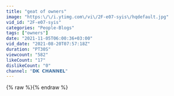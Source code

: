 ```yaml
---
title: "geat of owners"
image: "https:\/\/i.ytimg.com\/vi\/2F-e07-syis\/hqdefault.jpg"
vid_id: "2F-e07-syis"
categories: "People-Blogs"
tags: ["owners"]
date: "2021-11-05T06:00:36+03:00"
vid_date: "2021-08-20T07:57:18Z"
duration: "PT30S"
viewcount: "582"
likeCount: "17"
dislikeCount: "0"
channel: "𝗗𝗞 𝗖𝗛𝗔𝗡𝗡𝗘𝗟"
---
```

{% raw %}{% endraw %}
